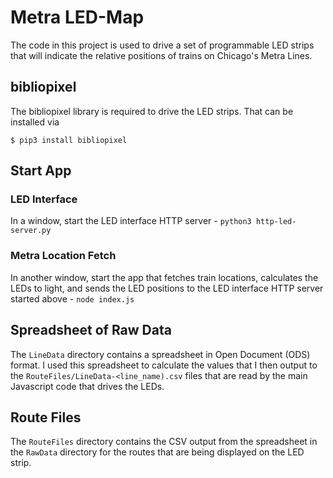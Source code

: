 # Metra LED-Map
The code in this project is used to drive a set of programmable LED strips that will indicate the relative positions of trains on Chicago's Metra Lines.

## bibliopixel
The bibliopixel library is required to drive the LED strips. That can be installed via
```
$ pip3 install bibliopixel
```
## Start App

### LED Interface
In a window, start the LED interface HTTP server - `python3 http-led-server.py`

### Metra Location Fetch
In another window, start the app that fetches train locations, calculates the LEDs to light, and sends the LED positions to the LED interface HTTP server started above - `node index.js`

## Spreadsheet of Raw Data
The `LineData` directory contains a spreadsheet in Open Document (ODS) format. I used this spreadsheet to calculate the values that I then output to the `RouteFiles/LineData-<line_name).csv` files that are read by the main Javascript code that drives the LEDs.

## Route Files
The `RouteFiles` directory contains the CSV output from the spreadsheet in the `RawData` directory for the routes that are being displayed on the LED strip.


